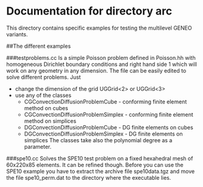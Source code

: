 # Documentation for directory arc
This directory contains specific examples for testing the multilevel GENEO variants.

##The different examples

###testproblems.cc
Is a simple Poisson problem defined in Poisson.hh with homogeneous Dirichlet boundary conditions and right hand side 1 which will work on any geometry in any dimension. The file can be easily edited to solve different problems. Just
- change the dimension of the grid UGGrid<2> or UGGrid<3>
- use any of the classes
  * CGConvectionDiffusionProblemCube - conforming finite element method on cubes
  * CGConvectionDiffusionProblemSimplex - conforming finite element method on simplices
  * DGConvectionDiffusionProblemCube - DG finite elements on cubes
  * DGConvectionDiffusionProblemSimplex - DG finite elements on simplices
The classes take also the polynomial degree as a parameter.

###spe10.cc
Solves the SPE10 test problem on a fixed hexahedral mesh of 60x220x85 elements. It can be refined though.
Before you can use the SPE10 example you have to extract the archive file spe10data.tgz and move the file spe10_perm.dat
to the directory where the executable lies.


